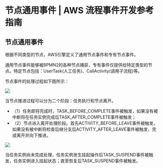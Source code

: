 # 节点通用事件 | AWS 流程事件开发参考指南

## 节点通用事件

根据不同类型的节点，AWS引擎定义了通用节点事件和专有节点事件。

通用节点事件能够被BPMN2的各种节点捕获，专有事件仅提供给特定类型的节点。特定节点包括：UserTask(人工任务)、CallActivity(调用子流程)等。

节点事件的处理过程如下图所示：

![](https://docs.awspaas.com/reference-guide/aws-paas-process-listener-reference-guide/activity_event/1.png)

当节点推进过程可以分为二个阶段：任务执行和节点离开。

  * （1）任务即将完成时，TASK_BEFORE_COMPLETE事件被触发，如果没有被中断将在任务实例完成后TASK_AFTER_COMPLETE事件被触发；
  * （2）节点进入离开处理阶段。首先ACTIVITY_BEFORE_LEAVE事件被触发，如果没有被中断将检查后继分支后ACTIVITY_AFTER_LEAVE事件被触发，完成离开并向下推进。

![](https://docs.awspaas.com/reference-guide/aws-paas-process-listener-reference-guide/activity_event/2.png)

当任务实例尚未完成处理，任务实例发生挂起操作后TASK_SUSPEND事件被触发，任务实例进入挂起状态；直至恢复后TASK_SUSPEND事件被触发。